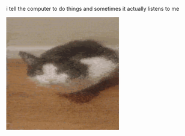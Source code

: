 i tell the computer to do things and sometimes it actually listens to me
<!--START_SECTION:update_image-->
<img src=https://raw.githubusercontent.com/sneakykestrel/sneakykestrel/main/.github/images/pet.gif height="" width="300" align=left alt=kitty />
<!--END_SECTION:update_image-->

